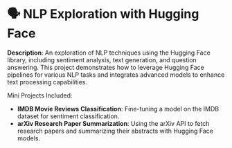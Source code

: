 # 🗣️ NLP Exploration with Hugging Face

**Description**: An exploration of NLP techniques using the Hugging Face library, including sentiment analysis, text generation, and question answering. This project demonstrates how to leverage Hugging Face pipelines for various NLP tasks and integrates advanced models to enhance text processing capabilities.

Mini Projects Included:
- **IMDB Movie Reviews Classification**: Fine-tuning a model on the IMDB dataset for sentiment classification.
- **arXiv Research Paper Summarization**: Using the arXiv API to fetch research papers and summarizing their abstracts with Hugging Face models.
